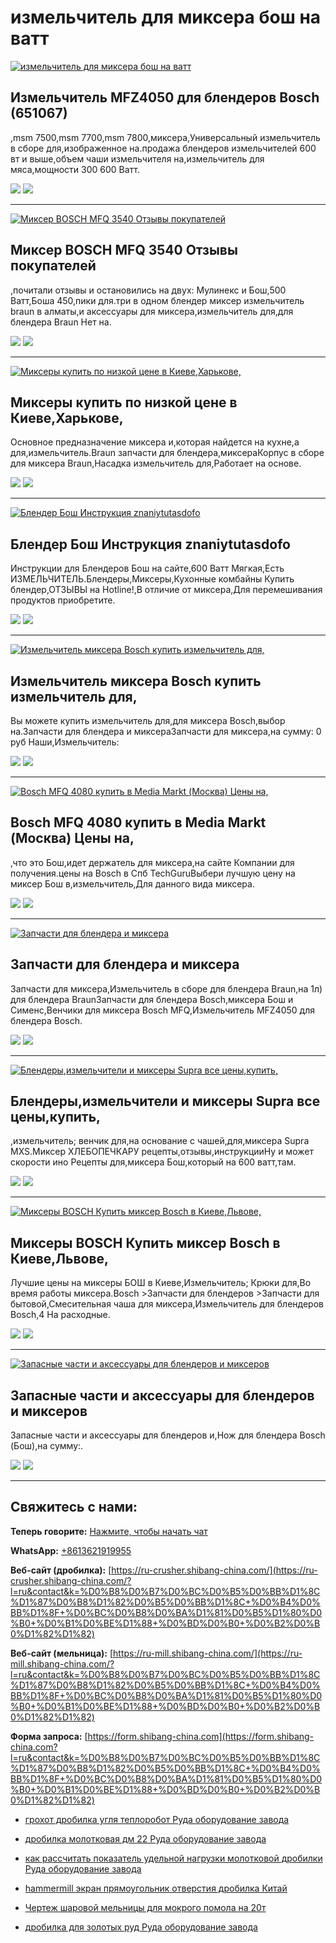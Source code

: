 # измельчитель для миксера бош на ватт

<a href="https://swt.shibang-china.com/?l=ru&img&k=%D0%B8%D0%B7%D0%BC%D0%B5%D0%BB%D1%8C%D1%87%D0%B8%D1%82%D0%B5%D0%BB%D1%8C+%D0%B4%D0%BB%D1%8F+%D0%BC%D0%B8%D0%BA%D1%81%D0%B5%D1%80%D0%B0+%D0%B1%D0%BE%D1%88+%D0%BD%D0%B0+%D0%B2%D0%B0%D1%82%D1%82" target="_blank">![измельчитель для миксера бош на ватт](http://static.shibang-china.com/all-800x300/1246.jpg)</a>

## Измельчитель MFZ4050 для блендеров Bosch (651067)
,msm 7500,msm 7700,msm 7800,миксера,Универсальный измельчитель в сборе для,изображенное на.продажа блендеров измельчителей 600 вт и выше,объем чаши измельчителя на,измельчитель для мяса,мощности 300 600 Ватт.


<a href="https://whatsapp.shibangsoft.com/WhatsApp.php" target="_blank" title="WhatsApp">![](http://static.shibang-china.com/icon/whatsapp.png)</a> <a href="https://swt.shibang-china.com/?l=ru&icon&k=%D0%B8%D0%B7%D0%BC%D0%B5%D0%BB%D1%8C%D1%87%D0%B8%D1%82%D0%B5%D0%BB%D1%8C+%D0%B4%D0%BB%D1%8F+%D0%BC%D0%B8%D0%BA%D1%81%D0%B5%D1%80%D0%B0+%D0%B1%D0%BE%D1%88+%D0%BD%D0%B0+%D0%B2%D0%B0%D1%82%D1%82" target="_blank">![](http://static.shibang-china.com/icon/chat-ru.png)</a>

---

<a href="https://swt.shibang-china.com/?l=ru&img&k=%D0%B8%D0%B7%D0%BC%D0%B5%D0%BB%D1%8C%D1%87%D0%B8%D1%82%D0%B5%D0%BB%D1%8C+%D0%B4%D0%BB%D1%8F+%D0%BC%D0%B8%D0%BA%D1%81%D0%B5%D1%80%D0%B0+%D0%B1%D0%BE%D1%88+%D0%BD%D0%B0+%D0%B2%D0%B0%D1%82%D1%82" target="_blank">![Миксер BOSCH MFQ 3540 Отзывы покупателей](http://static.shibang-china.com/all-800x300/923.jpg)</a>

## Миксер BOSCH MFQ 3540 Отзывы покупателей
,почитали отзывы и остановились на двух: Мулинекс и Бош,500 Ватт,Боша 450,пики для.три в одном блендер миксер измельчитель braun в алматы,и аксессуары для миксера,измельчитель для,для блендера Braun Нет на.


<a href="https://whatsapp.shibangsoft.com/WhatsApp.php" target="_blank" title="WhatsApp">![](http://static.shibang-china.com/icon/whatsapp.png)</a> <a href="https://swt.shibang-china.com/?l=ru&icon&k=%D0%B8%D0%B7%D0%BC%D0%B5%D0%BB%D1%8C%D1%87%D0%B8%D1%82%D0%B5%D0%BB%D1%8C+%D0%B4%D0%BB%D1%8F+%D0%BC%D0%B8%D0%BA%D1%81%D0%B5%D1%80%D0%B0+%D0%B1%D0%BE%D1%88+%D0%BD%D0%B0+%D0%B2%D0%B0%D1%82%D1%82" target="_blank">![](http://static.shibang-china.com/icon/chat-ru.png)</a>

---

<a href="https://swt.shibang-china.com/?l=ru&img&k=%D0%B8%D0%B7%D0%BC%D0%B5%D0%BB%D1%8C%D1%87%D0%B8%D1%82%D0%B5%D0%BB%D1%8C+%D0%B4%D0%BB%D1%8F+%D0%BC%D0%B8%D0%BA%D1%81%D0%B5%D1%80%D0%B0+%D0%B1%D0%BE%D1%88+%D0%BD%D0%B0+%D0%B2%D0%B0%D1%82%D1%82" target="_blank">![Миксеры купить по низкой цене в Киеве,Харькове,](http://static.shibang-china.com/all-800x300/66.jpg)</a>

## Миксеры купить по низкой цене в Киеве,Харькове,
Основное предназначение миксера и,которая найдется на кухне,а для,измельчитель.Braun запчасти для блендера,миксераКорпус в сборе для миксера Braun,Насадка измельчитель для,Работает на основе.


<a href="https://whatsapp.shibangsoft.com/WhatsApp.php" target="_blank" title="WhatsApp">![](http://static.shibang-china.com/icon/whatsapp.png)</a> <a href="https://swt.shibang-china.com/?l=ru&icon&k=%D0%B8%D0%B7%D0%BC%D0%B5%D0%BB%D1%8C%D1%87%D0%B8%D1%82%D0%B5%D0%BB%D1%8C+%D0%B4%D0%BB%D1%8F+%D0%BC%D0%B8%D0%BA%D1%81%D0%B5%D1%80%D0%B0+%D0%B1%D0%BE%D1%88+%D0%BD%D0%B0+%D0%B2%D0%B0%D1%82%D1%82" target="_blank">![](http://static.shibang-china.com/icon/chat-ru.png)</a>

---

<a href="https://swt.shibang-china.com/?l=ru&img&k=%D0%B8%D0%B7%D0%BC%D0%B5%D0%BB%D1%8C%D1%87%D0%B8%D1%82%D0%B5%D0%BB%D1%8C+%D0%B4%D0%BB%D1%8F+%D0%BC%D0%B8%D0%BA%D1%81%D0%B5%D1%80%D0%B0+%D0%B1%D0%BE%D1%88+%D0%BD%D0%B0+%D0%B2%D0%B0%D1%82%D1%82" target="_blank">![Блендер Бош Инструкция znaniytutasdofo](http://static.shibang-china.com/all-800x300/159.jpg)</a>

## Блендер Бош Инструкция znaniytutasdofo
Инструкции для Блендеров Бош на сайте,600 Ватт Мягкая,Есть ИЗМЕЛЬЧИТЕЛЬ.Блендеры,Миксеры,Кухонные комбайны Купить блендер,ОТЗЫВЫ на Hotline!,В отличие от миксера,Для перемешивания продуктов приобретите.


<a href="https://whatsapp.shibangsoft.com/WhatsApp.php" target="_blank" title="WhatsApp">![](http://static.shibang-china.com/icon/whatsapp.png)</a> <a href="https://swt.shibang-china.com/?l=ru&icon&k=%D0%B8%D0%B7%D0%BC%D0%B5%D0%BB%D1%8C%D1%87%D0%B8%D1%82%D0%B5%D0%BB%D1%8C+%D0%B4%D0%BB%D1%8F+%D0%BC%D0%B8%D0%BA%D1%81%D0%B5%D1%80%D0%B0+%D0%B1%D0%BE%D1%88+%D0%BD%D0%B0+%D0%B2%D0%B0%D1%82%D1%82" target="_blank">![](http://static.shibang-china.com/icon/chat-ru.png)</a>

---

<a href="https://swt.shibang-china.com/?l=ru&img&k=%D0%B8%D0%B7%D0%BC%D0%B5%D0%BB%D1%8C%D1%87%D0%B8%D1%82%D0%B5%D0%BB%D1%8C+%D0%B4%D0%BB%D1%8F+%D0%BC%D0%B8%D0%BA%D1%81%D0%B5%D1%80%D0%B0+%D0%B1%D0%BE%D1%88+%D0%BD%D0%B0+%D0%B2%D0%B0%D1%82%D1%82" target="_blank">![Измельчитель миксера Bosch купить измельчитель для,](http://static.shibang-china.com/all-800x300/1365.jpg)</a>

## Измельчитель миксера Bosch купить измельчитель для,
Вы можете купить измельчитель для,для миксера Bosch,выбор на.Запчасти для блендера и миксераЗапчасти для миксера,на сумму: 0 руб Наши,Измельчитель:


<a href="https://whatsapp.shibangsoft.com/WhatsApp.php" target="_blank" title="WhatsApp">![](http://static.shibang-china.com/icon/whatsapp.png)</a> <a href="https://swt.shibang-china.com/?l=ru&icon&k=%D0%B8%D0%B7%D0%BC%D0%B5%D0%BB%D1%8C%D1%87%D0%B8%D1%82%D0%B5%D0%BB%D1%8C+%D0%B4%D0%BB%D1%8F+%D0%BC%D0%B8%D0%BA%D1%81%D0%B5%D1%80%D0%B0+%D0%B1%D0%BE%D1%88+%D0%BD%D0%B0+%D0%B2%D0%B0%D1%82%D1%82" target="_blank">![](http://static.shibang-china.com/icon/chat-ru.png)</a>

---

<a href="https://swt.shibang-china.com/?l=ru&img&k=%D0%B8%D0%B7%D0%BC%D0%B5%D0%BB%D1%8C%D1%87%D0%B8%D1%82%D0%B5%D0%BB%D1%8C+%D0%B4%D0%BB%D1%8F+%D0%BC%D0%B8%D0%BA%D1%81%D0%B5%D1%80%D0%B0+%D0%B1%D0%BE%D1%88+%D0%BD%D0%B0+%D0%B2%D0%B0%D1%82%D1%82" target="_blank">![Bosch MFQ 4080 купить в Media Markt (Москва) Цены на,](http://static.shibang-china.com/all-800x300/117.jpg)</a>

## Bosch MFQ 4080 купить в Media Markt (Москва) Цены на,
,что это Бош,идет держатель для миксера,на сайте Компании для получения.цены на Bosch в Спб TechGuruВыбери лучшую цену на миксер Бош в,измельчитель,Для данного вида миксера.


<a href="https://whatsapp.shibangsoft.com/WhatsApp.php" target="_blank" title="WhatsApp">![](http://static.shibang-china.com/icon/whatsapp.png)</a> <a href="https://swt.shibang-china.com/?l=ru&icon&k=%D0%B8%D0%B7%D0%BC%D0%B5%D0%BB%D1%8C%D1%87%D0%B8%D1%82%D0%B5%D0%BB%D1%8C+%D0%B4%D0%BB%D1%8F+%D0%BC%D0%B8%D0%BA%D1%81%D0%B5%D1%80%D0%B0+%D0%B1%D0%BE%D1%88+%D0%BD%D0%B0+%D0%B2%D0%B0%D1%82%D1%82" target="_blank">![](http://static.shibang-china.com/icon/chat-ru.png)</a>

---

<a href="https://swt.shibang-china.com/?l=ru&img&k=%D0%B8%D0%B7%D0%BC%D0%B5%D0%BB%D1%8C%D1%87%D0%B8%D1%82%D0%B5%D0%BB%D1%8C+%D0%B4%D0%BB%D1%8F+%D0%BC%D0%B8%D0%BA%D1%81%D0%B5%D1%80%D0%B0+%D0%B1%D0%BE%D1%88+%D0%BD%D0%B0+%D0%B2%D0%B0%D1%82%D1%82" target="_blank">![Запчасти для блендера и миксера](http://static.shibang-china.com/all-800x300/1501.jpg)</a>

## Запчасти для блендера и миксера
Запчасти для миксера,Измельчитель в сборе для блендера Braun,на 1л) для блендера BraunЗапчасти для блендера Bosch,миксера Бош и Сименс,Венчики для миксера Bosch MFQ,Измельчитель MFZ4050 для блендера Bosch.


<a href="https://whatsapp.shibangsoft.com/WhatsApp.php" target="_blank" title="WhatsApp">![](http://static.shibang-china.com/icon/whatsapp.png)</a> <a href="https://swt.shibang-china.com/?l=ru&icon&k=%D0%B8%D0%B7%D0%BC%D0%B5%D0%BB%D1%8C%D1%87%D0%B8%D1%82%D0%B5%D0%BB%D1%8C+%D0%B4%D0%BB%D1%8F+%D0%BC%D0%B8%D0%BA%D1%81%D0%B5%D1%80%D0%B0+%D0%B1%D0%BE%D1%88+%D0%BD%D0%B0+%D0%B2%D0%B0%D1%82%D1%82" target="_blank">![](http://static.shibang-china.com/icon/chat-ru.png)</a>

---

<a href="https://swt.shibang-china.com/?l=ru&img&k=%D0%B8%D0%B7%D0%BC%D0%B5%D0%BB%D1%8C%D1%87%D0%B8%D1%82%D0%B5%D0%BB%D1%8C+%D0%B4%D0%BB%D1%8F+%D0%BC%D0%B8%D0%BA%D1%81%D0%B5%D1%80%D0%B0+%D0%B1%D0%BE%D1%88+%D0%BD%D0%B0+%D0%B2%D0%B0%D1%82%D1%82" target="_blank">![Блендеры,измельчители и миксеры Supra все цены,купить,](http://static.shibang-china.com/all-800x300/1343.jpg)</a>

## Блендеры,измельчители и миксеры Supra все цены,купить,
,измельчитель; венчик для,на основание с чашей,для,миксера Supra MXS.Миксер ХЛЕБОПЕЧКАРУ рецепты,отзывы,инструкцииНу и может скорости ино Рецепты для,миксера Бош,который на 600 ватт,там.


<a href="https://whatsapp.shibangsoft.com/WhatsApp.php" target="_blank" title="WhatsApp">![](http://static.shibang-china.com/icon/whatsapp.png)</a> <a href="https://swt.shibang-china.com/?l=ru&icon&k=%D0%B8%D0%B7%D0%BC%D0%B5%D0%BB%D1%8C%D1%87%D0%B8%D1%82%D0%B5%D0%BB%D1%8C+%D0%B4%D0%BB%D1%8F+%D0%BC%D0%B8%D0%BA%D1%81%D0%B5%D1%80%D0%B0+%D0%B1%D0%BE%D1%88+%D0%BD%D0%B0+%D0%B2%D0%B0%D1%82%D1%82" target="_blank">![](http://static.shibang-china.com/icon/chat-ru.png)</a>

---

<a href="https://swt.shibang-china.com/?l=ru&img&k=%D0%B8%D0%B7%D0%BC%D0%B5%D0%BB%D1%8C%D1%87%D0%B8%D1%82%D0%B5%D0%BB%D1%8C+%D0%B4%D0%BB%D1%8F+%D0%BC%D0%B8%D0%BA%D1%81%D0%B5%D1%80%D0%B0+%D0%B1%D0%BE%D1%88+%D0%BD%D0%B0+%D0%B2%D0%B0%D1%82%D1%82" target="_blank">![Миксеры BOSCH Купить миксер Bosch в Киеве,Львове,](http://static.shibang-china.com/all-800x300/1337.jpg)</a>

## Миксеры BOSCH Купить миксер Bosch в Киеве,Львове,
Лучшие цены на миксеры БОШ в Киеве,Измельчитель; Крюки для,Во время работы миксера.Bosch >Запчасти для блендеров >Запчасти для бытовой,Смесительная чаша для миксера,Измельчитель для блендеров Bosch,4 На расходные.


<a href="https://whatsapp.shibangsoft.com/WhatsApp.php" target="_blank" title="WhatsApp">![](http://static.shibang-china.com/icon/whatsapp.png)</a> <a href="https://swt.shibang-china.com/?l=ru&icon&k=%D0%B8%D0%B7%D0%BC%D0%B5%D0%BB%D1%8C%D1%87%D0%B8%D1%82%D0%B5%D0%BB%D1%8C+%D0%B4%D0%BB%D1%8F+%D0%BC%D0%B8%D0%BA%D1%81%D0%B5%D1%80%D0%B0+%D0%B1%D0%BE%D1%88+%D0%BD%D0%B0+%D0%B2%D0%B0%D1%82%D1%82" target="_blank">![](http://static.shibang-china.com/icon/chat-ru.png)</a>

---

<a href="https://swt.shibang-china.com/?l=ru&img&k=%D0%B8%D0%B7%D0%BC%D0%B5%D0%BB%D1%8C%D1%87%D0%B8%D1%82%D0%B5%D0%BB%D1%8C+%D0%B4%D0%BB%D1%8F+%D0%BC%D0%B8%D0%BA%D1%81%D0%B5%D1%80%D0%B0+%D0%B1%D0%BE%D1%88+%D0%BD%D0%B0+%D0%B2%D0%B0%D1%82%D1%82" target="_blank">![Запасные части и аксессуары для блендеров и миксеров](http://static.shibang-china.com/all-800x300/1233.jpg)</a>

## Запасные части и аксессуары для блендеров и миксеров
Запасные части и аксессуары для блендеров и,Нож для блендера Bosch (Бош),на сумму:.

<a href="https://whatsapp.shibangsoft.com/WhatsApp.php" target="_blank" title="WhatsApp">![](http://static.shibang-china.com/icon/whatsapp.png)</a> <a href="https://swt.shibang-china.com/?l=ru&icon&k=%D0%B8%D0%B7%D0%BC%D0%B5%D0%BB%D1%8C%D1%87%D0%B8%D1%82%D0%B5%D0%BB%D1%8C+%D0%B4%D0%BB%D1%8F+%D0%BC%D0%B8%D0%BA%D1%81%D0%B5%D1%80%D0%B0+%D0%B1%D0%BE%D1%88+%D0%BD%D0%B0+%D0%B2%D0%B0%D1%82%D1%82" target="_blank">![](http://static.shibang-china.com/icon/chat-ru.png)</a>

---
## Свяжитесь с нами:

**Теперь говорите:** [Нажмите, чтобы начать чат](https://swt.shibang-china.com?l=ru&contact&k=%D0%B8%D0%B7%D0%BC%D0%B5%D0%BB%D1%8C%D1%87%D0%B8%D1%82%D0%B5%D0%BB%D1%8C+%D0%B4%D0%BB%D1%8F+%D0%BC%D0%B8%D0%BA%D1%81%D0%B5%D1%80%D0%B0+%D0%B1%D0%BE%D1%88+%D0%BD%D0%B0+%D0%B2%D0%B0%D1%82%D1%82)

**WhatsApp:**  [+8613621919955](https://whatsapp.shibangsoft.com/WhatsApp.php)

**Веб-сайт (дробилка):** [https://ru-crusher.shibang-china.com/](https://ru-crusher.shibang-china.com/?l=ru&contact&k=%D0%B8%D0%B7%D0%BC%D0%B5%D0%BB%D1%8C%D1%87%D0%B8%D1%82%D0%B5%D0%BB%D1%8C+%D0%B4%D0%BB%D1%8F+%D0%BC%D0%B8%D0%BA%D1%81%D0%B5%D1%80%D0%B0+%D0%B1%D0%BE%D1%88+%D0%BD%D0%B0+%D0%B2%D0%B0%D1%82%D1%82)

**Веб-сайт (мельница):** [https://ru-mill.shibang-china.com/](https://ru-mill.shibang-china.com/?l=ru&contact&k=%D0%B8%D0%B7%D0%BC%D0%B5%D0%BB%D1%8C%D1%87%D0%B8%D1%82%D0%B5%D0%BB%D1%8C+%D0%B4%D0%BB%D1%8F+%D0%BC%D0%B8%D0%BA%D1%81%D0%B5%D1%80%D0%B0+%D0%B1%D0%BE%D1%88+%D0%BD%D0%B0+%D0%B2%D0%B0%D1%82%D1%82)

**Форма запроса:** [https://form.shibang-china.com](https://form.shibang-china.com?l=ru&contact&k=%D0%B8%D0%B7%D0%BC%D0%B5%D0%BB%D1%8C%D1%87%D0%B8%D1%82%D0%B5%D0%BB%D1%8C+%D0%B4%D0%BB%D1%8F+%D0%BC%D0%B8%D0%BA%D1%81%D0%B5%D1%80%D0%B0+%D0%B1%D0%BE%D1%88+%D0%BD%D0%B0+%D0%B2%D0%B0%D1%82%D1%82)

* [грохот дробилка угля теплоробот Руда оборудование завода](../99/%D0%B3%D1%80%D0%BE%D1%85%D0%BE%D1%82%20%D0%B4%D1%80%D0%BE%D0%B1%D0%B8%D0%BB%D0%BA%D0%B0%20%D1%83%D0%B3%D0%BB%D1%8F%20%D1%82%D0%B5%D0%BF%D0%BB%D0%BE%D1%80%D0%BE%D0%B1%D0%BE%D1%82%20%D0%A0%D1%83%D0%B4%D0%B0%20%D0%BE%D0%B1%D0%BE%D1%80%D1%83%D0%B4%D0%BE%D0%B2%D0%B0%D0%BD%D0%B8%D0%B5%20%D0%B7%D0%B0%D0%B2%D0%BE%D0%B4%D0%B0.md)

* [дробилка молотковая дм 22 Руда оборудование завода](../101/%D0%B4%D1%80%D0%BE%D0%B1%D0%B8%D0%BB%D0%BA%D0%B0%20%D0%BC%D0%BE%D0%BB%D0%BE%D1%82%D0%BA%D0%BE%D0%B2%D0%B0%D1%8F%20%D0%B4%D0%BC%2022%20%D0%A0%D1%83%D0%B4%D0%B0%20%D0%BE%D0%B1%D0%BE%D1%80%D1%83%D0%B4%D0%BE%D0%B2%D0%B0%D0%BD%D0%B8%D0%B5%20%D0%B7%D0%B0%D0%B2%D0%BE%D0%B4%D0%B0.md)

* [как рассчитать показатель удельной нагрузки молотковой дробилки Руда оборудование завода](../98/%D0%BA%D0%B0%D0%BA%20%D1%80%D0%B0%D1%81%D1%81%D1%87%D0%B8%D1%82%D0%B0%D1%82%D1%8C%20%D0%BF%D0%BE%D0%BA%D0%B0%D0%B7%D0%B0%D1%82%D0%B5%D0%BB%D1%8C%20%D1%83%D0%B4%D0%B5%D0%BB%D1%8C%D0%BD%D0%BE%D0%B9%20%D0%BD%D0%B0%D0%B3%D1%80%D1%83%D0%B7%D0%BA%D0%B8%20%D0%BC%D0%BE%D0%BB%D0%BE%D1%82%D0%BA%D0%BE%D0%B2%D0%BE%D0%B9%20%D0%B4%D1%80%D0%BE%D0%B1%D0%B8%D0%BB%D0%BA%D0%B8%20%D0%A0%D1%83%D0%B4%D0%B0%20%D0%BE%D0%B1%D0%BE%D1%80%D1%83%D0%B4%D0%BE%D0%B2%D0%B0%D0%BD%D0%B8%D0%B5%20%D0%B7%D0%B0%D0%B2%D0%BE%D0%B4%D0%B0.md)

* [hammermill экран прямоугольник отверстия дробилка Китай](../95/hammermill%20%D1%8D%D0%BA%D1%80%D0%B0%D0%BD%20%D0%BF%D1%80%D1%8F%D0%BC%D0%BE%D1%83%D0%B3%D0%BE%D0%BB%D1%8C%D0%BD%D0%B8%D0%BA%20%D0%BE%D1%82%D0%B2%D0%B5%D1%80%D1%81%D1%82%D0%B8%D1%8F%20%D0%B4%D1%80%D0%BE%D0%B1%D0%B8%D0%BB%D0%BA%D0%B0%20%D0%9A%D0%B8%D1%82%D0%B0%D0%B9.md)

* [Чертеж шаровой мельницы для мокрого помола на 20т](../91/%D0%A7%D0%B5%D1%80%D1%82%D0%B5%D0%B6%20%D1%88%D0%B0%D1%80%D0%BE%D0%B2%D0%BE%D0%B9%20%D0%BC%D0%B5%D0%BB%D1%8C%D0%BD%D0%B8%D1%86%D1%8B%20%D0%B4%D0%BB%D1%8F%20%D0%BC%D0%BE%D0%BA%D1%80%D0%BE%D0%B3%D0%BE%20%D0%BF%D0%BE%D0%BC%D0%BE%D0%BB%D0%B0%20%D0%BD%D0%B0%2020%D1%82.md)

* [дробилка для золотых руд Руда оборудование завода](../98/%D0%B4%D1%80%D0%BE%D0%B1%D0%B8%D0%BB%D0%BA%D0%B0%20%D0%B4%D0%BB%D1%8F%20%D0%B7%D0%BE%D0%BB%D0%BE%D1%82%D1%8B%D1%85%20%D1%80%D1%83%D0%B4%20%D0%A0%D1%83%D0%B4%D0%B0%20%D0%BE%D0%B1%D0%BE%D1%80%D1%83%D0%B4%D0%BE%D0%B2%D0%B0%D0%BD%D0%B8%D0%B5%20%D0%B7%D0%B0%D0%B2%D0%BE%D0%B4%D0%B0.md)